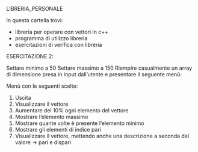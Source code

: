 LIBRERIA_PERSONALE

In questa cartella trovi:
  - libreria per operare con vettori in c++
  - programma di utilizzo libreria
  - esercitazioni di verifica con libreria

ESERCITAZIONE 2:

  Settare minimo a 50
  Settare massimo a 150
  Riempire casualmente un array di dimensione presa in input dall’utente e presentare il seguente menù:

  Menù con le seguenti scelte:
  1. Uscita
  2. Visualizzare il vettore
  3. Aumentare del 10% ogni elemento del vettore
  4. Mostrare l’elemento massimo
  5. Mostrare quante volte è presente l’elemento minimo
  6. Mostrare gli elementi di indice pari
  7. Visualizzare il vettore, mettendo anche una descrizione a seconda del valore → pari e dispari
